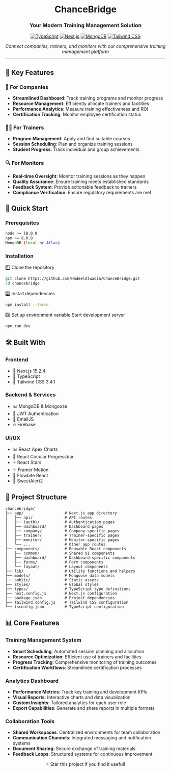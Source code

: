 <div align="center">

#  ChanceBridge

### Your Modern Training Management Solution

[![TypeScript](https://img.shields.io/badge/TypeScript-007ACC?style=for-the-badge&logo=typescript&logoColor=white)](https://www.typescriptlang.org/)
[![Next.js](https://img.shields.io/badge/Next.js-000000?style=for-the-badge&logo=nextdotjs&logoColor=white)](https://nextjs.org/)
[![MongoDB](https://img.shields.io/badge/MongoDB-4EA94B?style=for-the-badge&logo=mongodb&logoColor=white)](https://www.mongodb.com/)
[![Tailwind CSS](https://img.shields.io/badge/Tailwind_CSS-38B2AC?style=for-the-badge&logo=tailwind-css&logoColor=white)](https://tailwindcss.com/)

*Connect companies, trainers, and monitors with our comprehensive training management platform* 

</div>

---

## 🌟 Key Features

### 🏢 For Companies
- **Streamlined Dashboard**: Track training programs and monitor progress
- **Resource Management**: Efficiently allocate trainers and facilities
- **Performance Analytics**: Measure training effectiveness and ROI
- **Certification Tracking**: Monitor employee certification status

### 👨‍🏫 For Trainers
- **Program Management**: Apply and find suitable courses 
- **Session Scheduling**: Plan and organize training sessions
- **Student Progress**: Track individual and group achievements


### 🔍 For Monitors
- **Real-time Oversight**: Monitor training sessions as they happen
- **Quality Assurance**: Ensure training meets established standards
- **Feedback System**: Provide actionable feedback to trainers
- **Compliance Verification**: Ensure regulatory requirements are met

## 🚀 Quick Start

### Prerequisites

```bash
node >= 18.0.0
npm >= 8.0.0
MongoDB (local or Atlas)
```

### Installation

1️⃣ Clone the repository
```bash
git clone https://github.com/HadeelAlwadia/ChanceBridge.git
cd chancebridge
```

2️⃣ Install dependencies
```bash
npm install --force 
```

3️⃣ Set up environment variable Start development server
```bash
npm run dev
```

## 🛠️ Built With

### Frontend
- 🔄 Next.js 15.2.4
- 📘 TypeScript
- 🎨 Tailwind CSS 3.4.1


### Backend & Services
- 📊 MongoDB & Mongoose
- 🔐 JWT Authentication
- 📧 EmailJS
- 🔥 Firebase

### UI/UX
- 📊 React Apex Charts
- 🔄 React Circular Progressbar
- ⭐ React Stars
- ✨ Framer Motion
- 🎨 Flowbite React
- 🔔 SweetAlert2

## 📁 Project Structure

```
chancebridge/
├── app/                  # Next.js app directory
│   ├── api/              # API routes
│   ├── (auth)/           # Authentication pages
│   ├── dashboard/        # Dashboard pages
│   ├── company/          # Company-specific pages
│   ├── trainer/          # Trainer-specific pages
│   ├── monitor/          # Monitor-specific pages
│   └── ...               # Other app routes
├── components/           # Reusable React components
│   ├── common/           # Shared UI components
│   ├── dashboard/        # Dashboard-specific components
│   ├── forms/            # Form components
│   └── layout/           # Layout components
├── lib/                  # Utility functions and helpers
├── models/               # Mongoose data models
├── public/               # Static assets
├── styles/               # Global styles
├── types/                # TypeScript type definitions
├── next.config.js        # Next.js configuration
├── package.json          # Project dependencies
├── tailwind.config.js    # Tailwind CSS configuration
└── tsconfig.json         # TypeScript configuration
```

## 📊 Core Features

### Training Management System
- **Smart Scheduling**: Automated session planning and allocation
- **Resource Optimization**: Efficient use of trainers and facilities
- **Progress Tracking**: Comprehensive monitoring of training outcomes
- **Certification Workflows**: Streamlined certification processes

### Analytics Dashboard
- **Performance Metrics**: Track key training and development KPIs
- **Visual Reports**: Interactive charts and data visualization
- **Custom Insights**: Tailored analytics for each user role
- **Export Capabilities**: Generate and share reports in multiple formats

### Collaboration Tools
- **Shared Workspaces**: Centralized environments for team collaboration
- **Communication Channels**: Integrated messaging and notification systems
- **Document Sharing**: Secure exchange of training materials
- **Feedback Loops**: Structured systems for continuous improvement




<div align="center">

⭐️ Star this project if you find it useful!

</div>
